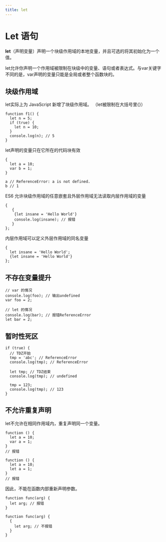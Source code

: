 ```yaml
---
title: let
---
```


# Let 语句

**let**（声明变量）声明一个块级作用域的本地变量，并且可选的将其初始化为一个值。

let允许你声明一个作用域被限制在块级中的变量、语句或者表达式。与var关键字不同的是，var声明的变量只能是全局或者整个函数块的。
<!-- toc -->
## 块级作用域

let实际上为 JavaScript 新增了块级作用域。
（let被限制在大括号里{}）

```
function f1() {
  let n = 5;
  if (true) {
    let n = 10;
  }
  console.log(n); // 5
}
```

let声明的变量只在它所在的代码块有效

```es6
{
  let a = 10;
  var b = 1;
}

a // ReferenceError: a is not defined.
b // 1
```

ES6 允许块级作用域的任意嵌套且外层作用域无法读取内层作用域的变量

```
{
   {
    {let insane = 'Hello World'}
    console.log(insane); // 报错
   }
};
```

内层作用域可以定义外层作用域的同名变量

```
{
  let insane = 'Hello World';
  {let insane = 'Hello World'}
};
```

## 不存在变量提升

```
// var 的情况
console.log(foo); // 输出undefined
var foo = 2;

// let 的情况
console.log(bar); // 报错ReferenceError
let bar = 2;
```

## 暂时性死区

```
if (true) {
  // TDZ开始
  tmp = 'abc'; // ReferenceError
  console.log(tmp); // ReferenceError

  let tmp; // TDZ结束
  console.log(tmp); // undefined

  tmp = 123;
  console.log(tmp); // 123
}
```

## 不允许重复声明

let不允许在相同作用域内，重复声明同一个变量。

```
function () {
  let a = 10;
  var a = 1;
}
// 报错

function () {
  let a = 10;
  let a = 1;
}
// 报错
```

因此，不能在函数内部重新声明参数。

```
function func(arg) {
  let arg; // 报错
}

function func(arg) {
  {
    let arg; // 不报错
  }
}
```
